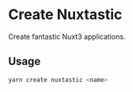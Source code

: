 # Create Nuxtastic

Create fantastic Nuxt3 applications.

## Usage

```bash
yarn create nuxtastic <name>
```
